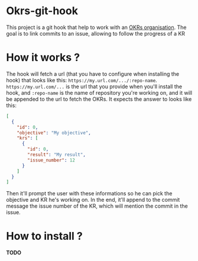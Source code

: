 # Okrs-git-hook

This project is a git hook that help to work with an [OKRs organisation](https://www.atlassian.com/agile/agile-at-scale/okr). The goal is to link commits to an issue, allowing to follow the progress of a KR

# How it works ?

The hook will fetch a url (that you have to configure when installing the hook) that looks like this: `https://my.url.com/.../:repo-name`.
`https://my.url.com/...` is the url that you provide when you'll install the hook, and `:repo-name` is the name of repository you're working on, and it will be appended to the url to fetch the OKRs.
It expects the answer to looks like this:

```json
[
  {
    "id": 0,
    "objective": "My objective",
    "krs": [
      {
        "id": 0,
        "result": "My result",
        "issue_number": 12
      }
    ]
  }
]
```

Then it'll prompt the user with these informations so he can pick the objective and KR he's working on. In the end, it'll append to the commit message the issue number of the KR, which will mention the commit in the issue.

# How to install ?

**TODO**
